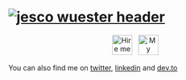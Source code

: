 # [![jesco wuester header](https://res.cloudinary.com/deirqouhr/image/upload/v1607180627/Frame_10_xxtyep.png)](https://jsco.dev)

<p align='center'>
  <a href="https://jsco.dev/contact"><img alt="Hire me" height="40" src="https://res.cloudinary.com/deirqouhr/image/upload/v1607167323/Group_19_oxf3on.png"></a>&nbsp;&nbsp;
  <a href="https://jsco.dev/blog"><img alt="My Blog" height="40" src="https://res.cloudinary.com/deirqouhr/image/upload/v1607167323/Group_20_vijkou.png"></a>
</p>

You can also find me on [twitter](https://twitter.com/JescoWuester), [linkedin](https://www.linkedin.com/in/jescowuester/) and [dev.to](https://dev.to/jsco)
